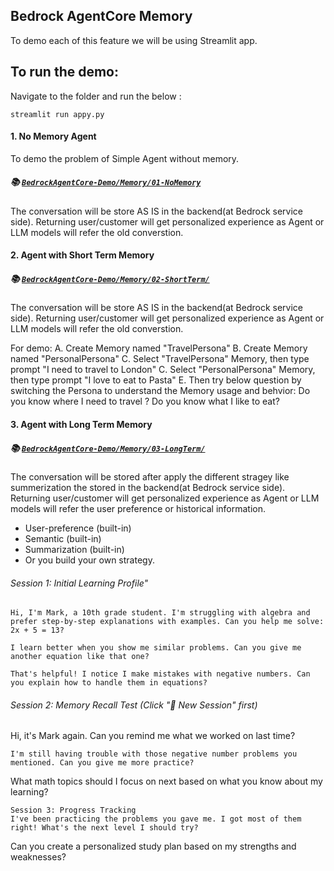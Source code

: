 ## Bedrock AgentCore Memory
To demo each of this feature we will be using Streamlit app. 

## To run the demo: 
Navigate to the folder and run the below : 
```
streamlit run appy.py
``` 
#### 1. No Memory Agent
To demo the problem of Simple Agent without memory.

##### 📚 [`BedrockAgentCore-Demo/Memory/01-NoMemory`](./BedrockAgentCore-Demo/Memory/01-NoMemory/no-memory-demo.py)
The conversation will be store AS IS in the backend(at Bedrock service side). Returning user/customer will get personalized experience as Agent or LLM models will refer the old converstion. 

#### 2. Agent with Short Term Memory

##### 📚 [`BedrockAgentCore-Demo/Memory/02-ShortTerm/`](./BedrockAgentCore-Demo/Memory/02-ShortTerm/short-term-memory_demo.py)
The conversation will be store AS IS in the backend(at Bedrock service side). Returning user/customer will get personalized experience as Agent or LLM models will refer the old converstion. 

For demo: 
A. Create Memory named "TravelPersona" 
B. Create Memory named "PersonalPersona" 
C. Select "TravelPersona" Memory, then type prompt "I need to travel to London"
C. Select "PersonalPersona" Memory, then type prompt "I love to eat to Pasta"
E. Then try below question by switching the Persona to understand the Memory usage and behvior: 
Do you know where I need to travel ?
Do you know what I like to eat?

#### 3. Agent with Long Term Memory

##### 📚 [`BedrockAgentCore-Demo/Memory/03-LongTerm/`](./BedrockAgentCore-Demo/Memory/02-LongTerm/long-term-memory-demo.py)

The conversation will be stored after apply the different stragey like summerization the stored in the backend(at Bedrock service side). Returning user/customer will get personalized experience as Agent or LLM models will refer the user preference or historical information. 

- User-preference (built-in)
- Semantic (built-in)
- Summarization (built-in)
- Or you build your own strategy.

###### Session 1: Initial Learning Profile"
```
Hi, I'm Mark, a 10th grade student. I'm struggling with algebra and prefer step-by-step explanations with examples. Can you help me solve: 2x + 5 = 13?
```
```
I learn better when you show me similar problems. Can you give me another equation like that one?
```
```
That's helpful! I notice I make mistakes with negative numbers. Can you explain how to handle them in equations?
```

###### Session 2: Memory Recall Test (Click "🔄 New Session" first)
Hi, it's Mark again. Can you remind me what we worked on last time?
```
I'm still having trouble with those negative number problems you mentioned. Can you give me more practice?
```
What math topics should I focus on next based on what you know about my learning?
```
Session 3: Progress Tracking
I've been practicing the problems you gave me. I got most of them right! What's the next level I should try?
```
Can you create a personalized study plan based on my strengths and weaknesses?
```